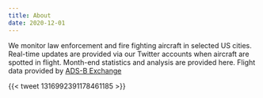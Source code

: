 ```yaml
---
title: About
date: 2020-12-01
---
```

We monitor law enforcement and fire fighting aircraft in selected US cities. Real-time updates are provided via our Twitter accounts when aircraft are spotted in flight. Month-end statistics and analysis are provided here. Flight data provided by [ADS-B Exchange](https://www.adsbexchange.com/)

{{< tweet 1316992391178461185 >}}
